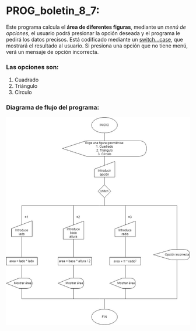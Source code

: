 # PROG_boletin_8_7: 
Este programa calcula el **área de diferentes figuras**, mediante un *menú de opciones*, el usuario
podrá presionar la opción deseada y el programa le pedirá los datos precisos.
Está codificado mediante un [switch...case](src/Main.java), que mostrará el resultado al usuario.
Si presiona una opción que no tiene menú, verá un mensaje de opción incorrecta.

### Las opciones son:
1. Cuadrado
2. Triángulo
3. Circulo

### Diagrama de flujo del programa:
![Diagrama](Diagrama.jpg)